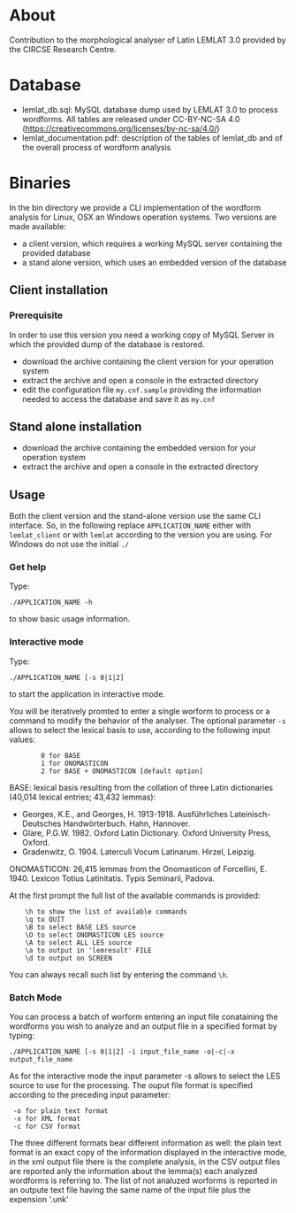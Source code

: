 # About

Contribution to the morphological analyser of Latin LEMLAT 3.0 provided by the CIRCSE Research Centre.


# Database

- lemlat_db.sql: MySQL database dump used by LEMLAT 3.0 to process wordforms. All tables are released under CC-BY-NC-SA 4.0 (https://creativecommons.org/licenses/by-nc-sa/4.0/)
- lemlat_documentation.pdf: description of the tables of lemlat_db and of the overall process of wordform analysis


# Binaries

In the bin directory we provide a CLI implementation of the wordform analysis for Linux, OSX an Windows operation systems.
Two versions are made available:
- a client version, which requires a working MySQL server containing the provided database
- a stand alone version, which uses an embedded version of the database

## Client installation

### Prerequisite
In order to use this version you need a working copy of MySQL Server in which the provided dump of the database is restored.
 
- download the archive containing the client version for your operation system
- extract the archive and open a console in the extracted directory
- edit the configuration file `my.cnf.sample` providing the information needed to access the database and save it as `my.cnf`

## Stand alone installation
- download the archive containing the embedded version for your operation system
- extract the archive and open a console in the extracted directory


## Usage
Both the client version and the stand-alone version use the same CLI interface. So, in the following replace `APPLICATION_NAME` either with `lemlat_client` or with `lemlat` according to the version you are using. For Windows do not use the initial `./`

### Get help
Type:
```
./APPLICATION_NAME -h
```
to show basic usage information.

### Interactive mode
Type:
```
./APPLICATION_NAME [-s 0|1|2]
```
to start the application in interactive mode.

You will be iteratively promted to enter a single worform to process or a command to modify the behavior of the analyser.
The optional parameter `-s` allows to select the lexical basis to use, according to the following input values:
```
     	0 for BASE
     	1 for ONOMASTICON
     	2 for BASE + ONOMASTICON [default option]
```
BASE: lexical basis resulting from the collation of three Latin dictionaries (40,014 lexical entries; 43,432 lemmas):
- Georges, K.E., and Georges, H. 1913-1918. Ausführliches Lateinisch-Deutsches Handwörterbuch. Hahn, Hannover.
- Glare, P.G.W. 1982. Oxford Latin Dictionary. Oxford University Press, Oxford.
- Gradenwitz, O. 1904. Laterculi Vocum Latinarum. Hirzel, Leipzig.

ONOMASTICON: 26,415 lemmas from the Onomasticon of Forcellini, E. 1940. Lexicon Totius Latinitatis. Typis Seminarii, Padova.

At the first prompt the full list of the available commands is provided:
```
	\h to show the list of available commands 
	\q to QUIT 
	\B to select BASE LES source 
	\O to select ONOMASTICON LES source 
	\A to select ALL LES source 
	\a to output in 'lemresult' FILE 
	\d to output on SCREEN 
```
You can always recall such list by entering the command `\h`.

### Batch Mode
You can process a batch of worform entering an input file conataining the wordforms you wish to analyze and an output file in a specified format by typing:
```
./APPLICATION_NAME [-s 0|1|2] -i input_file_name -o|-c|-x output_file_name 
```
As for the interactive mode the input parameter -s allows to select the LES source to use for the processing.
The ouput file format is specified according to the preceding input parameter:
```
 -o for plain text format
 -x for XML format
 -c for CSV format
``` 
The three different formats bear different information as well: the plain text format is an exact copy of the information displayed in the interactive mode, in the xml output file there is the complete analysis, in the  CSV output files are reported anly the information about the lemma(s) each analyzed wordforms is referring to. 
The list of not analuzed worforms is reported in an outpute text file having the same name of the input file plus the expension '.unk'

